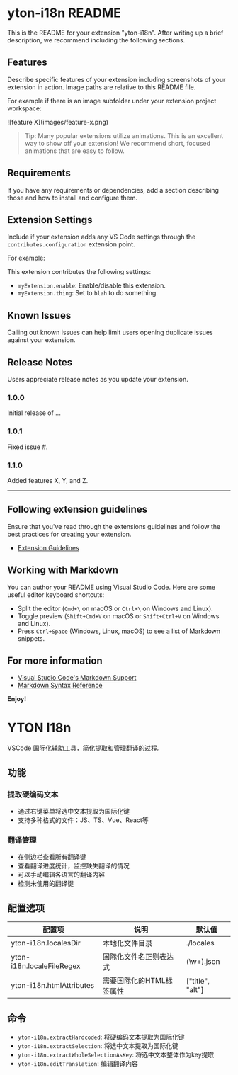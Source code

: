 # yton-i18n README

This is the README for your extension "yton-i18n". After writing up a brief description, we recommend including the following sections.

## Features

Describe specific features of your extension including screenshots of your extension in action. Image paths are relative to this README file.

For example if there is an image subfolder under your extension project workspace:

\!\[feature X\]\(images/feature-x.png\)

> Tip: Many popular extensions utilize animations. This is an excellent way to show off your extension! We recommend short, focused animations that are easy to follow.

## Requirements

If you have any requirements or dependencies, add a section describing those and how to install and configure them.

## Extension Settings

Include if your extension adds any VS Code settings through the `contributes.configuration` extension point.

For example:

This extension contributes the following settings:

* `myExtension.enable`: Enable/disable this extension.
* `myExtension.thing`: Set to `blah` to do something.

## Known Issues

Calling out known issues can help limit users opening duplicate issues against your extension.

## Release Notes

Users appreciate release notes as you update your extension.

### 1.0.0

Initial release of ...

### 1.0.1

Fixed issue #.

### 1.1.0

Added features X, Y, and Z.

---

## Following extension guidelines

Ensure that you've read through the extensions guidelines and follow the best practices for creating your extension.

* [Extension Guidelines](https://code.visualstudio.com/api/references/extension-guidelines)

## Working with Markdown

You can author your README using Visual Studio Code. Here are some useful editor keyboard shortcuts:

* Split the editor (`Cmd+\` on macOS or `Ctrl+\` on Windows and Linux).
* Toggle preview (`Shift+Cmd+V` on macOS or `Shift+Ctrl+V` on Windows and Linux).
* Press `Ctrl+Space` (Windows, Linux, macOS) to see a list of Markdown snippets.

## For more information

* [Visual Studio Code's Markdown Support](http://code.visualstudio.com/docs/languages/markdown)
* [Markdown Syntax Reference](https://help.github.com/articles/markdown-basics/)

**Enjoy!**

# YTON I18n

VSCode 国际化辅助工具，简化提取和管理翻译的过程。

## 功能

### 提取硬编码文本

- 通过右键菜单将选中文本提取为国际化键
- 支持多种格式的文件：JS、TS、Vue、React等

### 翻译管理

- 在侧边栏查看所有翻译键
- 查看翻译进度统计，监控缺失翻译的情况
- 可以手动编辑各语言的翻译内容
- 检测未使用的翻译键

## 配置选项

| 配置项 | 说明 | 默认值 |
|------|------|-------|
| yton-i18n.localesDir | 本地化文件目录 | ./locales |
| yton-i18n.localeFileRegex | 国际化文件名正则表达式 | (\\w+).json |
| yton-i18n.htmlAttributes | 需要国际化的HTML标签属性 | ["title", "alt"] |

## 命令

- `yton-i18n.extractHardcoded`: 将硬编码文本提取为国际化键
- `yton-i18n.extractSelection`: 将选中文本提取为国际化键
- `yton-i18n.extractWholeSelectionAsKey`: 将选中文本整体作为key提取
- `yton-i18n.editTranslation`: 编辑翻译内容
